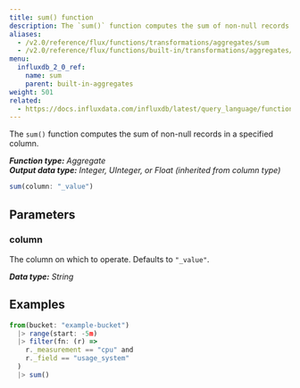 ```yaml
---
title: sum() function
description: The `sum()` function computes the sum of non-null records in a specified column.
aliases:
  - /v2.0/reference/flux/functions/transformations/aggregates/sum
  - /v2.0/reference/flux/functions/built-in/transformations/aggregates/sum/
menu:
  influxdb_2_0_ref:
    name: sum
    parent: built-in-aggregates
weight: 501
related:
  - https://docs.influxdata.com/influxdb/latest/query_language/functions/#sum, InfluxQL – SUM()
---
```


The `sum()` function computes the sum of non-null records in a specified column.

_**Function type:** Aggregate_  
_**Output data type:** Integer, UInteger, or Float (inherited from column type)_

```js
sum(column: "_value")
```

## Parameters

### column
The column on which to operate.
Defaults to `"_value"`.

_**Data type:** String_

## Examples
```js
from(bucket: "example-bucket")
  |> range(start: -5m)
  |> filter(fn: (r) =>
    r._measurement == "cpu" and
    r._field == "usage_system"
  )
  |> sum()
```
